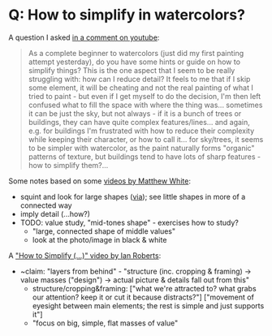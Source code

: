 # Q: How to simplify in watercolors?

A question I asked [in a comment on youtube](https://www.youtube.com/watch?v=Rlklt4dw6GA&lc=UgyvD2e_1YymuFuteJB4AaABAg):

> As a complete beginner to watercolors (just did my first painting attempt yesterday), 
do you have some hints or guide on how to simplify things? 
This is the one aspect that I seem to be really struggling with: 
how can I reduce detail? 
It feels to me that if I skip some element, 
it will be cheating and not the real painting of what I tried to paint - 
but even if I get myself to do the decision, 
I'm then left confused what to fill the space with where the thing was... 
sometimes it can be just the sky, but not always -
if it is a bunch of trees or buildings, they can have quite complex features/lines... 
and again, e.g. for buildings I'm frustrated with how to reduce their complexity 
while keeping their character, or how to call it... 
for sky/trees, it seems to be simpler with watercolor, as the paint naturally forms "organic" patterns of texture, 
but buildings tend to have lots of sharp features - how to simplify them?...

Some notes based on some [videos by Matthew White](
https://www.youtube.com/@learntopaintwatercolor/videos):
 - squint and look for large shapes ([via](https://www.youtube.com/watch?v=mB6jb5Sgjis));
   see little shapes in more of a connected way
 - imply detail (...how?) 
 - TODO: value study, "mid-tones shape" - exercises how to study?
   - "large, connected shape of middle values"
   - look at the photo/image in black & white
  
 A ["How to Simplify (...)" video by Ian Roberts](https://www.youtube.com/watch?v=bAcWM6rnnlA):
  - ~claim: "layers from behind" -
    "structure (inc. cropping & framing) -> value masses ("design") -> actual picture & details fall out from this"
    - structure/cropping&framing: \["what we're attracted to? what grabs our attention? keep it or cut it because distracts?"]
      \["movement of eyesight between main elements; the rest is simple and just supports it"]
    - "focus on big, simple, flat masses of value"
